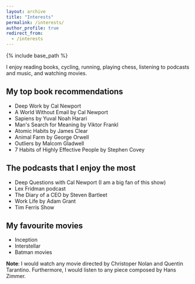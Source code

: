```yaml
---
layout: archive
title: "Interests"
permalink: /interests/
author_profile: true
redirect_from:
  - /interests
---
```


{% include base_path %}

I enjoy reading books, cycling, running, playing chess, listening to podcasts and music, and watching movies. 

## My top book recommendations

* Deep Work by Cal Newport
* A World Without Email by Cal Newport
* Sapiens by Yuval Noah Harari
* Man's Search for Meaning by Viktor Frankl
* Atomic Habits by James Clear
* Animal Farm by George Orwell
* Outliers by Malcom Gladwell
* 7 Habits of Highly Effective People by Stephen Covey

## The podcasts that I enjoy the most

* Deep Questions with Cal Newport (I am a big fan of this show)
* Lex Fridman podcast
* The Diary of a CEO by Steven Bartleet
* Work Life by Adam Grant
* Tim Ferris Show


## My favourite movies

* Inception
* Interstellar
* Batman movies

**Note**: I would watch any movie directed by Christoper Nolan and Quentin Tarantino. Furthermore, I would listen to any piece composed by Hans Zimmer.


 
